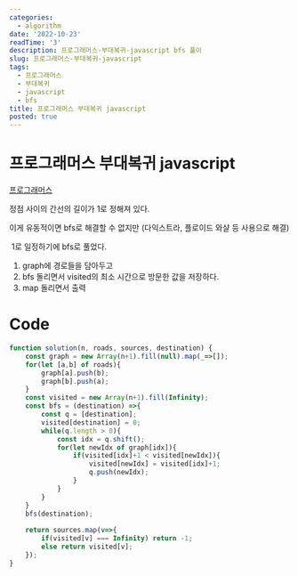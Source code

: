 ```yaml
---
categories:
  - algorithm
date: '2022-10-23'
readTime: '3'
description: 프로그래머스-부대복귀-javascript bfs 풀이
slug: 프로그래머스-부대복귀-javascript
tags:
  - 프로그래머스
  - 부대복귀
  - javascript
  - bfs
title: 프로그래머스 부대복귀 javascript
posted: true
---
```


# 프로그래머스 부대복귀 javascript

[프로그래머스](https://school.programmers.co.kr/learn/courses/30/lessons/132266)
​

정점 사이의 간선의 길이가 1로 정해져 있다.
​

이게 유동적이면 bfs로 해결할 수 없지만 (다익스트라, 플로이드 와샬 등 사용으로 해결)

​
1로 일정하기에 bfs로 풀었다.

1. graph에 경로들을 담아두고
   ​
2. bfs 돌리면서 visited의 최소 시간으로 방문한 값을 저장하다.
   ​
3. map 돌리면서 출력
   ​

# Code

```javascript
function solution(n, roads, sources, destination) {
    const graph = new Array(n+1).fill(null).map(_=>[]);
    for(let [a,b] of roads){
        graph[a].push(b);
        graph[b].push(a);
    }
    const visited = new Array(n+1).fill(Infinity);
    const bfs = (destination) =>{
        const q = [destination];
        visited[destination] = 0;
        while(q.length > 0){
            const idx = q.shift();
            for(let newIdx of graph[idx]){
                if(visited[idx]+1 < visited[newIdx]){
                    visited[newIdx] = visited[idx]+1;
                    q.push(newIdx);
                }
            }
        }
    }
    bfs(destination);
​
    return sources.map(v=>{
        if(visited[v] === Infinity) return -1;
        else return visited[v];
    });
}
```
